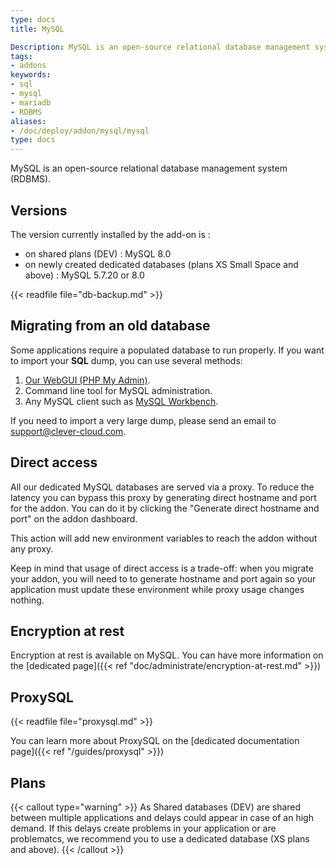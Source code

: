 ```yaml
---
type: docs
title: MySQL

Description: MySQL is an open-source relational database management system (RDBMS).
tags:
- addons
keywords:
- sql
- mysql
- mariadb
- RDBMS
aliases:
- /doc/deploy/addon/mysql/mysql
type: docs
---
```


MySQL is an open-source relational database management system (RDBMS).

## Versions

The version currently installed by the add-on is :

- on shared plans (DEV) : MySQL 8.0
- on newly created dedicated databases (plans XS Small Space and above) : MySQL 5.7.20 or 8.0

{{< readfile file="db-backup.md" >}}

## Migrating from an old database

Some applications require a populated database to run properly.
If you want to import your **SQL** dump, you can use several methods:

1. [Our WebGUI (PHP My Admin)](https://dbms-pma.clever-cloud.com/).
2. Command line tool for MySQL administration.
3. Any MySQL client such as [MySQL Workbench](https://www.mysql.fr/products/workbench/).

If you need to import a very large dump, please send an email to <support@clever-cloud.com>.

## Direct access

All our dedicated MySQL databases are served via a proxy. To reduce the latency you can bypass this proxy by generating direct hostname and port for the addon. You can do it by clicking the "Generate direct hostname and port" on the addon dashboard.

This action will add new environment variables to reach the addon without any proxy.

Keep in mind that usage of direct access is a trade-off: when you migrate your addon, you will need to to generate hostname and port again so your application must update these environment while proxy usage changes nothing.

## Encryption at rest

Encryption at rest is available on MySQL. You can have more information on the [dedicated page]({{< ref "doc/administrate/encryption-at-rest.md" >}})

## ProxySQL

{{< readfile file="proxysql.md" >}}

You can learn more about ProxySQL on the [dedicated documentation page]({{< ref "/guides/proxysql" >}})

## Plans

{{< callout type="warning" >}}
As Shared databases (DEV) are shared between multiple applications and delays could appear in case of an high demand. If this delays create problems in your application or are problematcs, we recommend you to use a dedicated database (XS plans and above).
{{< /callout >}}

